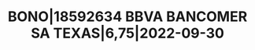 ---
layout: asset
title: BONO|18592634 BBVA BANCOMER SA TEXAS|6,75|2022-09-30
isin: USP16259AH99
---